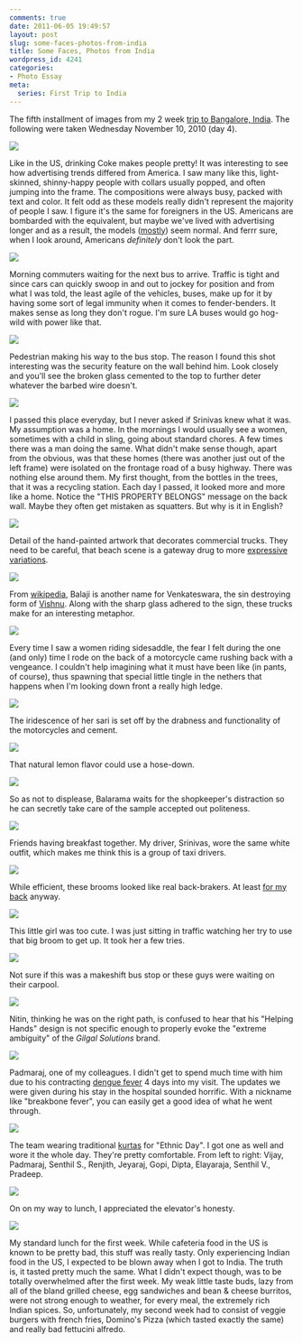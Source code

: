 ```yaml
---
comments: true
date: 2011-06-05 19:49:57
layout: post
slug: some-faces-photos-from-india
title: Some Faces, Photos from India
wordpress_id: 4241
categories:
- Photo Essay
meta:
  series: First Trip to India
---
```


The fifth installment of images from my 2 week [trip to Bangalore, India](http://ryanfitzer.com/tag/first-trip-to-india/). The following were taken Wednesday November 10, 2010 (day 4).

![](http://ryanfitzer.com/main/wp-content/uploads/2011/06/india-nov-10-1.jpg)

Like in the US, drinking Coke makes people pretty! It was interesting to see how advertising trends differed from America. I saw many like this, light-skinned, shinny-happy people with collars usually popped, and often jumping into the frame. The compositions were always busy, packed with text and color. It felt odd as these models really didn't represent the majority of people I saw. I figure it's the same for foreigners in the US. Americans are bombarded with the equivalent, but maybe we've lived with advertising longer and as a result, the models ([mostly](http://www.psdisasters.com/2011/05/victorias-secret-elastigirl.html)) seem normal. And ferrr sure, when I look around, Americans _definitely_ don't look the part.

![](http://ryanfitzer.com/main/wp-content/uploads/2011/06/india-nov-10-2.jpg)

Morning commuters waiting for the next bus to arrive. Traffic is tight and since cars can quickly swoop in and out to jockey for position and from what I was told, the least agile of the vehicles, buses, make up for it by having some sort of legal immunity when it comes to fender-benders. It makes sense as long they don't rogue. I'm sure LA buses would go hog-wild with power like that.

![](http://ryanfitzer.com/main/wp-content/uploads/2011/06/india-nov-10-3.jpg)

Pedestrian making his way to the bus stop. The reason I found this shot interesting was the security feature on the wall behind him. Look closely and you'll see the broken glass cemented to the top to further deter whatever the barbed wire doesn't.

![](http://ryanfitzer.com/main/wp-content/uploads/2011/06/india-nov-10-4.jpg)

I passed this place everyday, but I never asked if Srinivas knew what it was. My assumption was a home. In the mornings I would usually see a women, sometimes with a child in sling, going about standard chores. A few times there was a man doing the same. What didn't make sense though, apart from the obvious, was that these homes (there was another just out of the left frame) were isolated on the frontage road of a busy highway. There was nothing else around them. My first thought, from the bottles in the trees, that it was a recycling station. Each day I passed, it looked more and more like a home. Notice the "THIS PROPERTY BELONGS" message on the back wall. Maybe they often get mistaken as squatters. But why is it in English?

![](http://ryanfitzer.com/main/wp-content/uploads/2011/06/india-nov-10-5.jpg)

Detail of the hand-painted artwork that decorates commercial trucks. They need to be careful, that beach scene is a gateway drug to more [expressive variations](http://www.flickr.com/photos/buglugs/8578997/).

![](http://ryanfitzer.com/main/wp-content/uploads/2011/06/india-nov-10-6.jpg)

From [wikipedia](http://en.wikipedia.org/wiki/Venkateswara), Balaji is another name for Venkateswara, the sin destroying form of [Vishnu](http://en.wikipedia.org/wiki/Vishnu). Along with the sharp glass adhered to the sign, these trucks make for an interesting metaphor.

![](http://ryanfitzer.com/main/wp-content/uploads/2011/06/india-nov-10-7.jpg)

Every time I saw a women riding sidesaddle, the fear I felt during the one (and only) time I rode on the back of a motorcycle came rushing back with a vengeance. I couldn't help imagining what it must have been like (in pants, of course), thus spawning that special little tingle in the nethers that happens when I'm looking down front a really high ledge.

![](http://ryanfitzer.com/main/wp-content/uploads/2011/06/india-nov-10-8.jpg)

The iridescence of her sari is set off by the drabness and functionality of the motorcycles and cement.

![](http://ryanfitzer.com/main/wp-content/uploads/2011/06/india-nov-10-9.jpg)

That natural lemon flavor could use a hose-down.

![](http://ryanfitzer.com/main/wp-content/uploads/2011/06/india-nov-10-10.jpg)

So as not to displease, Balarama waits for the shopkeeper's distraction so he can secretly take care of the sample accepted out politeness.

![](http://ryanfitzer.com/main/wp-content/uploads/2011/06/india-nov-10-11.jpg)

Friends having breakfast together. My driver, Srinivas, wore the same white outfit, which makes me think this is a group of taxi drivers.

![](http://ryanfitzer.com/main/wp-content/uploads/2011/06/india-nov-10-12.jpg)

While efficient, these brooms looked like real back-brakers. At least [for my back](http://ryanfitzer.com/2008/05/what-a-herniated-disc-looks-like/) anyway.

![](http://ryanfitzer.com/main/wp-content/uploads/2011/06/india-nov-10-13.jpg)

This little girl was too cute. I was just sitting in traffic watching her try to use that big broom to get up. It took her a few tries.

![](http://ryanfitzer.com/main/wp-content/uploads/2011/06/india-nov-10-14.jpg)

Not sure if this was a makeshift bus stop or these guys were waiting on their carpool.

![](http://ryanfitzer.com/main/wp-content/uploads/2011/06/india-nov-10-15.jpg)

Nitin, thinking he was on the right path, is confused to hear that his "Helping Hands" design is not specific enough to properly evoke the "extreme ambiguity" of the _Gilgal Solutions_ brand.

![](http://ryanfitzer.com/main/wp-content/uploads/2011/06/india-nov-10-16.jpg)

Padmaraj, one of my colleagues. I didn't get to spend much time with him due to his contracting [dengue fever](http://en.wikipedia.org/wiki/Dengue_fever) 4 days into my visit. The updates we were given during his stay in the hospital sounded horrific. With a nickname like "breakbone fever", you can easily get a good idea of what he went through.

![](http://ryanfitzer.com/main/wp-content/uploads/2011/06/india-nov-10-17.jpg)

The team wearing traditional [kurtas](http://en.wikipedia.org/wiki/Kurta) for "Ethnic Day". I got one as well and wore it the whole day. They're pretty comfortable. From left to right: Vijay, Padmaraj, Senthil S., Renjith, Jeyaraj, Gopi, Dipta, Elayaraja, Senthil V., Pradeep.

![](http://ryanfitzer.com/main/wp-content/uploads/2011/06/india-nov-10-18.jpg)

On on my way to lunch, I appreciated the elevator's honesty.

![](http://ryanfitzer.com/main/wp-content/uploads/2011/06/india-nov-10-19.jpg)

My standard lunch for the first week. While cafeteria food in the US is known to be pretty bad, this stuff was really tasty. Only experiencing Indian food in the US, I expected to be blown away when I got to India. The truth is, it tasted pretty much the same. What I didn't expect though, was to be totally overwhelmed after the first week. My weak little taste buds, lazy from all of the bland grilled cheese, egg sandwiches and bean & cheese burritos, were not strong enough to weather, for every meal, the extremely rich Indian spices. So, unfortunately, my second week had to consist of veggie burgers with french fries, Domino's Pizza (which tasted exactly the same) and really bad fettucini alfredo.

